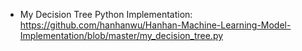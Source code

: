 
* My Decision Tree Python Implementation: https://github.com/hanhanwu/Hanhan-Machine-Learning-Model-Implementation/blob/master/my_decision_tree.py
